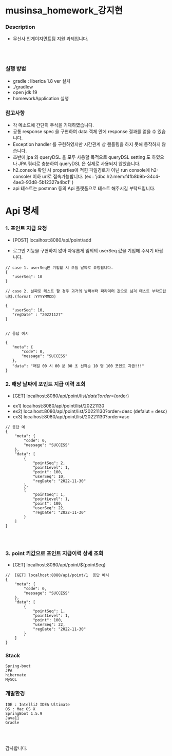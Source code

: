 # musinsa_homework_강지현

### Description

- 무신사 인게이지먼트팀 지원 과제입니다. 

  <br/><br/>

### 실행 방법

- gradle : liberica 1.8 ver 설치
- ./gradlew
- open jdk 19 
- homeworkApplication 실행


### 참고사항

- 각 메소드에 간단히 주석을 기재하였습니다.
- 공통 response spec 을 구현하여 data 객체 안에 response 결과를 얻을 수 있습니다.
- Exception handler 를 구현하였지만 시간관계 상 핸들링을 하지 못해 동작하지 않습니다.
- 초반에 jpa 와 queryDSL 을 모두 사용할 목적으로 queryDSL setting 도 하였으나 JPA 쿼리로 충분하여 queryDSL 은 실제로 사용되지 않았습니다.
- h2.console 확인 시 properties에 적힌 파일경로가 아닌 run console에 h2-console/ 이하 url로 접속가능합니다.
  (ex : 'jdbc:h2:mem:f4fb8b9b-34c4-4ae3-93d8-5b12327a4bc1' )
- api 테스트는 postman 등의 Api 플랫폼으로 테스트 해주시길 부탁드립니다.

# Api 명세
 ### 1. 포인트 지급 요청
- [POST] localhost:8080/api/point/add
* 로그인 기능을 구현하지 않아 자유롭게 임의의 userSeq 값을 기입해 주시기 바랍니다.
 ````
// case 1. userSeq만 기입할 시 오늘 날짜로 요청됩니다.
{
    "userSeq": 10
}

// case 2. 날짜로 테스트 할 경우 과거의 날짜부터 파라미터 값으로 넘겨 테스트 부탁드립니다.(format :YYYYMMDD)

{
    "userSeq": 10,
    "regDate" : "20221127"
}


// 응답 예시

{
    "meta": {
        "code": 0,
        "message": "SUCCESS"
    },
    "data": "매일 00 시 00 분 00 초 선착순 10 명 100 포인트 지급!!!"
}
````

### 2. 해당 날짜에 포인트 지급 이력 조회
- [GET] localhost:8080/api/point/list/${date}?order=${order} 
 
* ex1) localhost:8080/api/point/list/20221130
* ex2) localhost:8080/api/point/list/20221130?order=desc (defalut = desc)
* ex3) localhost:8080/api/point/list/20221130?order=asc

```
// 응답 예
{
    "meta": {
        "code": 0,
        "message": "SUCCESS"
    },
    "data": [
        {
            "pointSeq": 2,
            "pointLevel": 1,
            "point": 100,
            "userSeq": 10,
            "regDate": "2022-11-30"
        },
        {
            "pointSeq": 1,
            "pointLevel": 1,
            "point": 100,
            "userSeq": 22,
            "regDate": "2022-11-30"
        }
    ]
}




```

### 3.  point 키값으로 포인트 지급이력 상세 조회
-  [GET] localhost:8080/api/point/${pointSeq}



```
//  [GET] localhost:8080/api/point/1  응답 예시
{
    "meta": {
        "code": 0,
        "message": "SUCCESS"
    },
    "data": [
        {
            "pointSeq": 1,
            "pointLevel": 1,
            "point": 100,
            "userSeq": 22,
            "regDate": "2022-11-30"
        }
    ]
}

```

### Stack
    Spring-boot
    JPA
    hibernate
    MySQL


### 개발환경
```
IDE : IntelliJ IDEA Ultimate
OS : Mac OS X
SpringBoot 1.5.9
Java11
Gradle
```
<br/><br/>


감사합니다.
